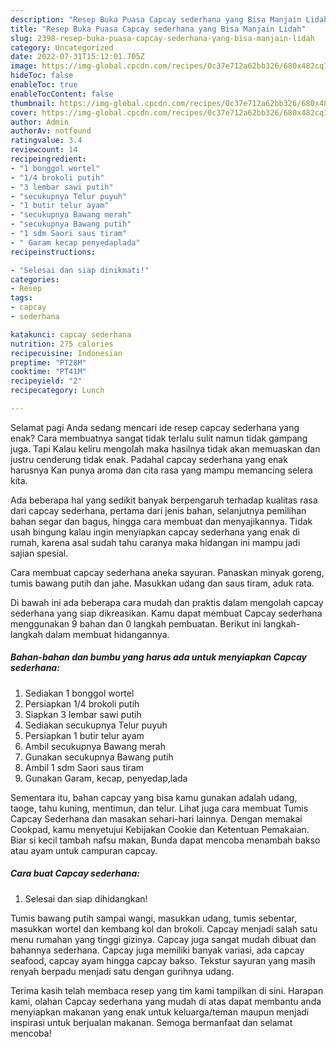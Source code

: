 ```yaml
---
description: "Resep Buka Puasa Capcay sederhana yang Bisa Manjain Lidah"
title: "Resep Buka Puasa Capcay sederhana yang Bisa Manjain Lidah"
slug: 2398-resep-buka-puasa-capcay-sederhana-yang-bisa-manjain-lidah
category: Uncategorized
date: 2022-07-31T15:12:01.705Z
image: https://img-global.cpcdn.com/recipes/0c37e712a62bb326/680x482cq70/capcay-sederhana-foto-resep-utama.jpg
hideToc: false
enableToc: true
enableTocContent: false
thumbnail: https://img-global.cpcdn.com/recipes/0c37e712a62bb326/680x482cq70/capcay-sederhana-foto-resep-utama.jpg
cover: https://img-global.cpcdn.com/recipes/0c37e712a62bb326/680x482cq70/capcay-sederhana-foto-resep-utama.jpg
author: Admin
authorAv: notfound
ratingvalue: 3.4
reviewcount: 14
recipeingredient:
- "1 bonggol wortel"
- "1/4 brokoli putih"
- "3 lembar sawi putih"
- "secukupnya Telur puyuh"
- "1 butir telur ayam"
- "secukupnya Bawang merah"
- "secukupnya Bawang putih"
- "1 sdm Saori saus tiram"
- " Garam kecap penyedaplada"
recipeinstructions:

- "Selesai dan siap dinikmati!"
categories:
- Resep
tags:
- capcay
- sederhana

katakunci: capcay sederhana 
nutrition: 275 calories
recipecuisine: Indonesian
preptime: "PT28M"
cooktime: "PT41M"
recipeyield: "2"
recipecategory: Lunch

---
```



Selamat pagi Anda sedang mencari ide resep capcay sederhana yang enak? Cara membuatnya sangat tidak terlalu sulit namun tidak gampang juga. Tapi Kalau keliru mengolah maka hasilnya tidak akan memuaskan dan justru cenderung tidak enak. Padahal capcay sederhana yang enak harusnya Kan punya aroma dan cita rasa yang mampu memancing selera kita.


Ada beberapa hal yang sedikit banyak berpengaruh terhadap kualitas rasa dari capcay sederhana, pertama dari jenis bahan, selanjutnya pemilihan bahan segar dan bagus, hingga cara membuat dan menyajikannya. Tidak usah bingung kalau ingin menyiapkan capcay sederhana yang enak di rumah, karena asal sudah tahu caranya maka hidangan ini mampu jadi sajian spesial.

Cara membuat capcay sederhana aneka sayuran. Panaskan minyak goreng, tumis bawang putih dan jahe. Masukkan udang dan saus tiram, aduk rata.


Di bawah ini ada beberapa cara mudah dan praktis dalam mengolah capcay sederhana yang siap dikreasikan. Kamu dapat membuat Capcay sederhana menggunakan 9 bahan dan 0 langkah pembuatan. Berikut ini langkah-langkah dalam membuat hidangannya.

<!--inarticleads1-->

##### Bahan-bahan dan bumbu yang harus ada untuk menyiapkan Capcay sederhana:

1. Sediakan 1 bonggol wortel
1. Persiapkan 1/4 brokoli putih
1. Siapkan 3 lembar sawi putih
1. Sediakan secukupnya Telur puyuh
1. Persiapkan 1 butir telur ayam
1. Ambil secukupnya Bawang merah
1. Gunakan secukupnya Bawang putih
1. Ambil 1 sdm Saori saus tiram
1. Gunakan  Garam, kecap, penyedap,lada


Sementara itu, bahan capcay yang bisa kamu gunakan adalah udang, taoge, tahu kuning, mentimun, dan telur. Lihat juga cara membuat Tumis Capcay Sederhana dan masakan sehari-hari lainnya. Dengan memakai Cookpad, kamu menyetujui Kebijakan Cookie dan Ketentuan Pemakaian. Biar si kecil tambah nafsu makan, Bunda dapat mencoba menambah bakso atau ayam untuk campuran capcay. 

<!--inarticleads2-->

##### Cara buat Capcay sederhana:


1. Selesai dan siap dihidangkan!

Tumis bawang putih sampai wangi, masukkan udang, tumis sebentar, masukkan wortel dan kembang kol dan brokoli. Capcay menjadi salah satu menu rumahan yang tinggi gizinya. Capcay juga sangat mudah dibuat dan bahannya sederhana. Capcay juga memiliki banyak variasi, ada capcay seafood, capcay ayam hingga capcay bakso. Tekstur sayuran yang masih renyah berpadu menjadi satu dengan gurihnya udang. 

Terima kasih telah membaca resep yang tim kami tampilkan di sini. Harapan kami, olahan Capcay sederhana yang mudah di atas dapat membantu anda menyiapkan makanan yang enak untuk keluarga/teman maupun menjadi inspirasi untuk berjualan makanan. Semoga bermanfaat dan selamat mencoba!
